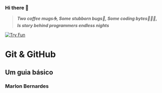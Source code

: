 ### Hi there 👋

> ***Two coffee mugs☕, Some stubborn bugs🐜, Some coding bytes👨🏻‍💻, Is story behind programmers endless nights***
> 
[![Try Fun](https://media.giphy.com/media/cl83qB3OpgHZToeA6h/giphy.gif)](https://radheshyamvaishnav.github.io/)

<div>
		<h1>Git &amp; GitHub</h1>
		<h2>Um guia básico</h2>
		<h3>Marlon Bernardes</h3>
</div>



